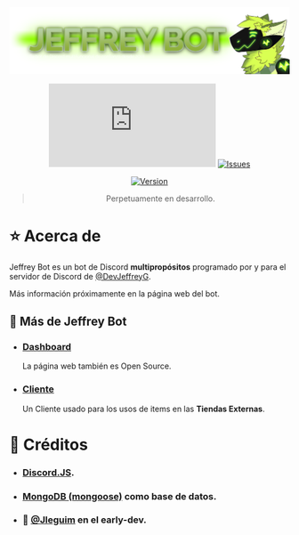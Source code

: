 <div align="center">
  <img src="src/resources/imgs/GitBanner.png">
  
  [![DiscordJS](https://img.shields.io/github/package-json/dependency-version/devjeffreyg/jeffreybot/discord.js?label=D.JS&style=for-the-badge&color=%235865F2)](https://npmjs.com/package/discord.js)
  [![Issues](https://img.shields.io/github/issues-raw/devjeffreyg/jeffreybot?style=for-the-badge)](https://github.com/DevJeffreyG/JeffreyBot/issues?q=is%3Aissue+is%3Aopen)
  
  [![Version](https://img.shields.io/github/package-json/v/devjeffreyg/jeffreybot?label=JeffreyBot&style=for-the-badge)](https://github.com/DevJeffreyG/JeffreyBot)

  > Perpetuamente en desarrollo.
</div>

# ⭐ Acerca de
Jeffrey Bot es un bot de Discord **multipropósitos** programado por y para el servidor de Discord de [@DevJeffreyG](https://github.com/DevJeffreyG).

Más información próximamente en la página web del bot.

## 🦊 Más de Jeffrey Bot
- ### [Dashboard](https://github.com/DevJeffreyG/JeffreyBotDashboard)
  La página web también es Open Source.
- ### [Cliente](https://github.com/DevJeffreyG/JeffreyBotClient)
  Un Cliente usado para los usos de items en las **Tiendas Externas**.

# 💚 Créditos
- ### [Discord.JS](https://github.com/discordjs/discord.js).
- ### [MongoDB (mongoose)](https://www.mongodb.com) como base de datos.
- ### 💜 [@Jleguim](https://github.com/Jleguim/) en el early-dev.

